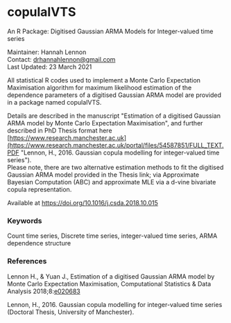 # copulaIVTS 
An R Package: Digitised Gaussian ARMA Models for Integer-valued time series


Maintainer: Hannah Lennon  
Contact: drhannahlennon@gmail.com  
Last Updated: 23 March 2021  
       

 
 
All statistical R codes used to implement a Monte Carlo Expectation Maximisation algorithm for maximum likelihood estimation of the dependence parameters of a digitised Gaussian ARMA model are provided in a package named copulaIVTS. 

Details are described in the manuscript "Estimation of a digitised Gaussian ARMA model by Monte Carlo Expectation Maximisation", and further described in PhD Thesis format here [https://www.research.manchester.ac.uk](https://www.research.manchester.ac.uk/portal/files/54587851/FULL_TEXT.PDF "Lennon, H., 2016. Gaussian copula modelling for integer-valued time series").   
Please note, there are two alternative estimation methods to fit the digitised Gaussian ARMA model provided in the Thesis link; via Approximate Bayesian Computation (ABC) and approximate MLE via a d-vine bivariate copula representation.

Available at https://doi.org/10.1016/j.csda.2018.10.015    



### Keywords   
Count time series, Discrete time series, integer-valued time series, ARMA dependence structure    





### References  
Lennon H., & Yuan J., Estimation of a digitised Gaussian ARMA model by Monte Carlo Expectation Maximisation, Computational Statistics & Data Analysis 2018;8:[e020683](https://www.sciencedirect.com/science/article/abs/pii/S0167947318302767 "Lennon H., & Yuan J." )      

Lennon, H., 2016. Gaussian copula modelling for integer-valued time series (Doctoral Thesis, University of Manchester).    

